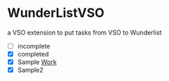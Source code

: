 # WunderListVSO
a VSO extension to put tasks from VSO to Wunderlist


- [ ] incomplete
- [x] completed
- [X] Sample [Work](GuidelinesOverview.md#work)
- [X] Sample2
